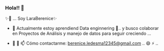 ### Hola!! 👋

✨🔭 ... Soy LaraBerenice✨

- 🌱 Actualmente estoy aprendiend Data enginnering 👯.. y busco colaborar en Proyectos de Análisis y manejo de datos para seguir creciendo ...
  
- 🤔 💬 📫 Cómo contactarme: berenice.ledesma12345@gmail.com .. 😄 ⚡ ..
